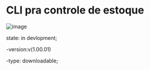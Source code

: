 # CLI pra controle de estoque

![image](https://img.shields.io/github/directory-file-count/abel8260/cli-stock?logo=PASCAL&style=flat-square)

 state: in devlopment;

-version:v(1.00.01)

-type: downloadable;  

